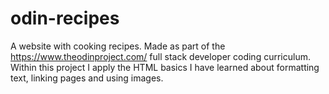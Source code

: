 # odin-recipes

A website with cooking recipes. Made as part of the https://www.theodinproject.com/ full stack developer coding curriculum. Within this project I apply the HTML basics I have learned about formatting text, linking pages and using images.